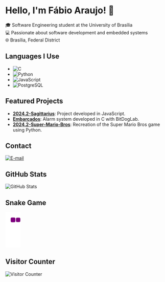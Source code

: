 # Hello, I'm Fábio Araujo! 👋

🎓 Software Engineering student at the University of Brasília  
💻 Passionate about software development and embedded systems  
🌐 Brasília, Federal District

## Languages I Use

- ![C](https://img.shields.io/badge/C-00599C?style=for-the-badge&logo=c&logoColor=white) 
- ![Python](https://img.shields.io/badge/Python-3776AB?style=for-the-badge&logo=python&logoColor=white) 
- ![JavaScript](https://img.shields.io/badge/JavaScript-F7DF1E?style=for-the-badge&logo=javascript&logoColor=black) 
- ![PostgreSQL](https://img.shields.io/badge/PostgreSQL-336791?style=for-the-badge&logo=postgresql&logoColor=white) 

## Featured Projects

- [**2024.2-Sagittarius**](https://github.com/FGA0138-MDS-Ajax/2024.2-Sagittarius): Project developed in JavaScript.
- [**Embarcados**](https://github.com/fabiofonteles1/Embarcados): Alarm system developed in C with BitDogLab.
- [**2024.2-Super-Mario-Bros**](https://github.com/SBD1/2024.2-Super-Mario-Bros): Recreation of the Super Mario Bros game using Python.

## Contact

[![E-mail](https://img.shields.io/badge/Email-000?style=for-the-badge&logo=gmail&logoColor=EA4335)](mailto:fabioofonteles1@gmail.com)

## GitHub Stats

![GitHub Stats](https://github-readme-stats.vercel.app/api?username=fabiofonteles1&show_icons=true&theme=dracula)

## Snake Game

![snake gif](https://github.com/fabiofonteles1/fabiofonteles1/blob/output/github-contribution-grid-snake.gif)

## Visitor Counter

![Visitor Counter](https://komarev.com/ghpvc/?username=fabiofonteles1&color=green)

